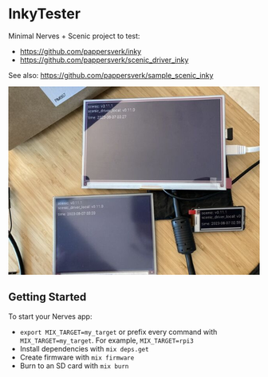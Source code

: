 # InkyTester

Minimal Nerves + Scenic project to test:
- https://github.com/pappersverk/inky
- https://github.com/pappersverk/scenic_driver_inky

See also: https://github.com/pappersverk/sample_scenic_inky

![Photo of inky displays running this code](extra/sample.jpg)

## Getting Started

To start your Nerves app:
  * `export MIX_TARGET=my_target` or prefix every command with
    `MIX_TARGET=my_target`. For example, `MIX_TARGET=rpi3`
  * Install dependencies with `mix deps.get`
  * Create firmware with `mix firmware`
  * Burn to an SD card with `mix burn`
